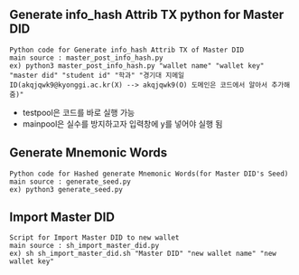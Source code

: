 ## Generate info_hash Attrib TX python for Master DID

```
Python code for Generate info_hash Attrib TX of Master DID
main source : master_post_info_hash.py
ex) python3 master_post_info_hash.py "wallet name" "wallet key" "master did" "student id" "학과" "경기대 지메일 ID(akqjqwk9@kyonggi.ac.kr(X) --> akqjqwk9(O) 도메인은 코드에서 알아서 추가해줌)"
```

- testpool은 코드를 바로 실행 가능
- mainpool은 실수를 방지하고자 입력창에 y를 넣어야 실행 됨

## Generate Mnemonic Words
```
Python code for Hashed generate Mnemonic Words(for Master DID's Seed)
main source : generate_seed.py
ex) python3 generate_seed.py
```

## Import Master DID
```
Script for Import Master DID to new wallet
main source : sh_import_master_did.py
ex) sh sh_import_master_did.sh "Master DID" "new wallet name" "new wallet key"
```